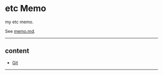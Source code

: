 # etc Memo

my etc memo.

See [memo.md](./memo.md).

---

## content

- [Git](./git/README.md)

---
